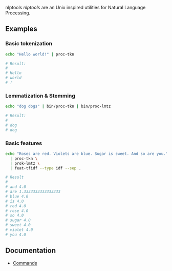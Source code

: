  nlptools
*nlptools* are an Unix inspired utilities for Natural Language Processing.

## Examples

### Basic tokenization

```bash
echo "Hello world!" | proc-tkn

# Result:
#
# Hello
# world
# !
```

### Lemmatization & Stemming

```bash
echo "dog dogs" | bin/proc-tkn | bin/proc-lmtz

# Result:
#
# dog
# dog
```

### Basic features

```bash
echo "Roses are red. Violets are blue. Sugar is sweet. And so are you." \
  | proc-tkn \
  | prok-lmtz \
  | feat-tfidf --type idf --sep .

# Result
#
# and 4.0
# are 1.3333333333333333
# blue 4.0
# is 4.0
# red 4.0
# rose 4.0
# so 4.0
# sugar 4.0
# sweet 4.0
# violet 4.0
# you 4.0
```

## Documentation

* [Commands](doc/commands.md)

